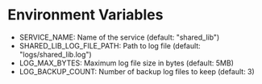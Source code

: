 # Environment Variables

- SERVICE_NAME: Name of the service (default: "shared_lib")
- SHARED_LIB_LOG_FILE_PATH: Path to log file (default: "logs/shared_lib.log")
- LOG_MAX_BYTES: Maximum log file size in bytes (default: 5MB)
- LOG_BACKUP_COUNT: Number of backup log files to keep (default: 3)
